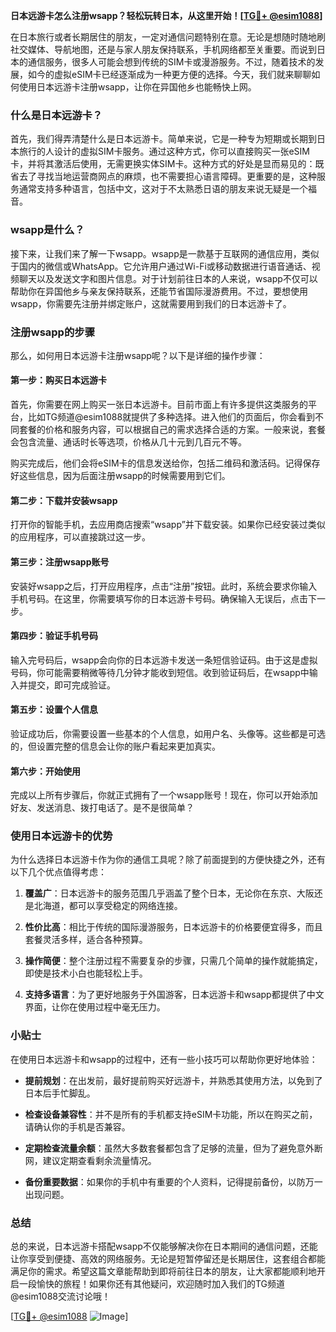 **日本远游卡怎么注册wsapp？轻松玩转日本，从这里开始！[[TG💪+ @esim1088](https://t.me/s/esim1088)]**

在日本旅行或者长期居住的朋友，一定对通信问题特别在意。无论是想随时随地刷社交媒体、导航地图，还是与家人朋友保持联系，手机网络都至关重要。而说到日本的通信服务，很多人可能会想到传统的SIM卡或漫游服务。不过，随着技术的发展，如今的虚拟eSIM卡已经逐渐成为一种更方便的选择。今天，我们就来聊聊如何使用日本远游卡注册wsapp，让你在异国他乡也能畅快上网。

### 什么是日本远游卡？

首先，我们得弄清楚什么是日本远游卡。简单来说，它是一种专为短期或长期到日本旅行的人设计的虚拟SIM卡服务。通过这种方式，你可以直接购买一张eSIM卡，并将其激活后使用，无需更换实体SIM卡。这种方式的好处是显而易见的：既省去了寻找当地运营商网点的麻烦，也不需要担心语言障碍。更重要的是，这种服务通常支持多种语言，包括中文，这对于不太熟悉日语的朋友来说无疑是一个福音。

### wsapp是什么？

接下来，让我们来了解一下wsapp。wsapp是一款基于互联网的通信应用，类似于国内的微信或WhatsApp。它允许用户通过Wi-Fi或移动数据进行语音通话、视频聊天以及发送文字和图片信息。对于计划前往日本的人来说，wsapp不仅可以帮助你在异国他乡与亲友保持联系，还能节省国际漫游费用。不过，要想使用wsapp，你需要先注册并绑定账户，这就需要用到我们的日本远游卡了。

### 注册wsapp的步骤

那么，如何用日本远游卡注册wsapp呢？以下是详细的操作步骤：

#### 第一步：购买日本远游卡

首先，你需要在网上购买一张日本远游卡。目前市面上有许多提供这类服务的平台，比如TG频道@esim1088就提供了多种选择。进入他们的页面后，你会看到不同套餐的价格和服务内容，可以根据自己的需求选择合适的方案。一般来说，套餐会包含流量、通话时长等选项，价格从几十元到几百元不等。

购买完成后，他们会将eSIM卡的信息发送给你，包括二维码和激活码。记得保存好这些信息，因为后面注册wsapp的时候需要用到它们。

#### 第二步：下载并安装wsapp

打开你的智能手机，去应用商店搜索“wsapp”并下载安装。如果你已经安装过类似的应用程序，可以直接跳过这一步。

#### 第三步：注册wsapp账号

安装好wsapp之后，打开应用程序，点击“注册”按钮。此时，系统会要求你输入手机号码。在这里，你需要填写你的日本远游卡号码。确保输入无误后，点击下一步。

#### 第四步：验证手机号码

输入完号码后，wsapp会向你的日本远游卡发送一条短信验证码。由于这是虚拟号码，你可能需要稍微等待几分钟才能收到短信。收到验证码后，在wsapp中输入并提交，即可完成验证。

#### 第五步：设置个人信息

验证成功后，你需要设置一些基本的个人信息，如用户名、头像等。这些都是可选的，但设置完整的信息会让你的账户看起来更加真实。

#### 第六步：开始使用

完成以上所有步骤后，你就正式拥有了一个wsapp账号！现在，你可以开始添加好友、发送消息、拨打电话了。是不是很简单？

### 使用日本远游卡的优势

为什么选择日本远游卡作为你的通信工具呢？除了前面提到的方便快捷之外，还有以下几个优点值得考虑：

1. **覆盖广**：日本远游卡的服务范围几乎涵盖了整个日本，无论你在东京、大阪还是北海道，都可以享受稳定的网络连接。
   
2. **性价比高**：相比于传统的国际漫游服务，日本远游卡的价格要便宜得多，而且套餐灵活多样，适合各种预算。

3. **操作简便**：整个注册过程不需要复杂的步骤，只需几个简单的操作就能搞定，即使是技术小白也能轻松上手。

4. **支持多语言**：为了更好地服务于外国游客，日本远游卡和wsapp都提供了中文界面，让你在使用过程中毫无压力。

### 小贴士

在使用日本远游卡和wsapp的过程中，还有一些小技巧可以帮助你更好地体验：

- **提前规划**：在出发前，最好提前购买好远游卡，并熟悉其使用方法，以免到了日本后手忙脚乱。
  
- **检查设备兼容性**：并不是所有的手机都支持eSIM卡功能，所以在购买之前，请确认你的手机是否兼容。

- **定期检查流量余额**：虽然大多数套餐都包含了足够的流量，但为了避免意外断网，建议定期查看剩余流量情况。

- **备份重要数据**：如果你的手机中有重要的个人资料，记得提前备份，以防万一出现问题。

### 总结

总的来说，日本远游卡搭配wsapp不仅能够解决你在日本期间的通信问题，还能让你享受到便捷、高效的网络服务。无论是短暂停留还是长期居住，这套组合都能满足你的需求。希望这篇文章能帮助到即将前往日本的朋友，让大家都能顺利地开启一段愉快的旅程！如果你还有其他疑问，欢迎随时加入我们的TG频道@esim1088交流讨论哦！

[[TG💪+ @esim1088](https://t.me/s/esim1088) ![Image](https://i.postimg.cc/4NQfJmqS/Snipaste-2025-05-13-00-14-12.png)]